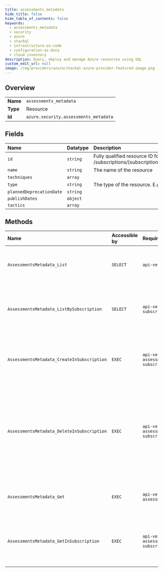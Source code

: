 ```yaml
---
title: assessments_metadata
hide_title: false
hide_table_of_contents: false
keywords:
  - assessments_metadata
  - security
  - azure    
  - stackql
  - infrastructure-as-code
  - configuration-as-data
  - cloud inventory
description: Query, deploy and manage Azure resources using SQL
custom_edit_url: null
image: /img/providers/azure/stackql-azure-provider-featured-image.png
---
```

  
    

## Overview
<table><tbody>
<tr><td><b>Name</b></td><td><code>assessments_metadata</code></td></tr>
<tr><td><b>Type</b></td><td>Resource</td></tr>
<tr><td><b>Id</b></td><td><code>azure.security.assessments_metadata</code></td></tr>
</tbody></table>

## Fields
| Name | Datatype | Description |
|:-----|:---------|:------------|
| `id` | `string` | Fully qualified resource ID for the resource. Ex - /subscriptions/{subscriptionId}/resourceGroups/{resourceGroupName}/providers/{resourceProviderNamespace}/{resourceType}/{resourceName} |
| `name` | `string` | The name of the resource |
| `techniques` | `array` |  |
| `type` | `string` | The type of the resource. E.g. "Microsoft.Compute/virtualMachines" or "Microsoft.Storage/storageAccounts" |
| `plannedDeprecationDate` | `string` |  |
| `publishDates` | `object` |  |
| `tactics` | `array` |  |
## Methods
| Name | Accessible by | Required Params | Description |
|:-----|:--------------|:----------------|:------------|
| `AssessmentsMetadata_List` | `SELECT` | `api-version` | Get metadata information on all assessment types |
| `AssessmentsMetadata_ListBySubscription` | `SELECT` | `api-version, subscriptionId` | Get metadata information on all assessment types in a specific subscription |
| `AssessmentsMetadata_CreateInSubscription` | `EXEC` | `api-version, assessmentMetadataName, subscriptionId` | Create metadata information on an assessment type in a specific subscription |
| `AssessmentsMetadata_DeleteInSubscription` | `EXEC` | `api-version, assessmentMetadataName, subscriptionId` | Delete metadata information on an assessment type in a specific subscription, will cause the deletion of all the assessments of that type in that subscription |
| `AssessmentsMetadata_Get` | `EXEC` | `api-version, assessmentMetadataName` | Get metadata information on an assessment type |
| `AssessmentsMetadata_GetInSubscription` | `EXEC` | `api-version, assessmentMetadataName, subscriptionId` | Get metadata information on an assessment type in a specific subscription |
